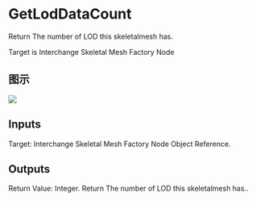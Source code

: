 # GetLodDataCount

Return The number of LOD this skeletalmesh has.

Target is Interchange Skeletal Mesh Factory Node

## 图示

![]($-20221218-19331304.png)

## Inputs

Target: Interchange Skeletal Mesh Factory Node Object Reference.  

## Outputs

Return Value: Integer. Return The number of LOD this skeletalmesh has..

